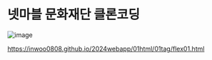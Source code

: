 # 넷마블 문화재단 클론코딩


 ![image](https://github.com/user-attachments/assets/e0d9bc67-4e94-46ee-a190-e1553970cae0)


https://inwoo0808.github.io/2024webapp/01html/01tag/flex01.html
